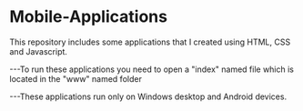 # Mobile-Applications
This repository includes some applications that I created using HTML, CSS and Javascript.

 ---To run these applications you need to open a "index" named file which is located in the "www" named folder

 ---These applications run only on Windows desktop and Android devices.
